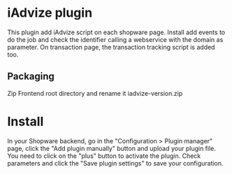 # iAdvize plugin

This plugin add iAdvize script on each shopware page.
Install add events to do the job and check the identifier calling a webservice with the domain as parameter.
On transaction page, the transaction tracking script is added too.

## Packaging

Zip Frontend root directory and rename it iadvize-version.zip

# Install

In your Shopware backend, go in the "Configuration > Plugin manager" page, click the "Add plugin manually" button and upload your plugin file.
You need to click on the "plus" button to activate the plugin. Check parameters and click the "Save plugin settings" to save your configuration.

